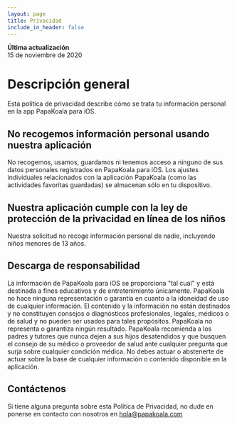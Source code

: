 ```yaml
---
layout: page
title: Privacidad
include_in_header: false
---
```


**Última actualización**  
15 de noviembre de 2020

# Descripción general
Esta política de privacidad describe cómo se trata tu información personal en la app PapaKoala para iOS.

## No recogemos información personal usando nuestra aplicación 
No recogemos, usamos, guardamos ni tenemos acceso a ninguno de sus datos personales registrados en PapaKoala para iOS. Los ajustes individuales relacionados con la aplicación PapaKoala (como las actividades favoritas guardadas) se almacenan sólo en tu dispositivo.  

## Nuestra aplicación cumple con la ley de protección de la privacidad en línea de los niños
Nuestra solicitud no recoge información personal de nadie, incluyendo niños menores de 13 años.

## Descarga de responsabilidad
La información de PapaKoala para iOS se proporciona "tal cual" y está destinada a fines educativos y de entretenimiento únicamente. PapaKoala no hace ninguna representación o garantía en cuanto a la idoneidad de uso de cualquier información. El contenido y la información no están destinados y no constituyen consejos o diagnósticos profesionales, legales, médicos o de salud y no pueden ser usados para tales propósitos. PapaKoala no representa o garantiza ningún resultado. PapaKoala recomienda a los padres y tutores que nunca dejen a sus hijos desatendidos y que busquen el consejo de su médico o proveedor de salud ante cualquier pregunta que surja sobre cualquier condición médica. No debes actuar o abstenerte de actuar sobre la base de cualquier información o contenido disponible en la aplicación.

## Contáctenos
Si tiene alguna pregunta sobre esta Política de Privacidad, no dude en ponerse en contacto con nosotros en hola@papakoala.com
